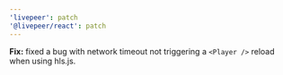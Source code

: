 ```yaml
---
'livepeer': patch
'@livepeer/react': patch
---
```


**Fix:** fixed a bug with network timeout not triggering a `<Player />` reload when using hls.js.

